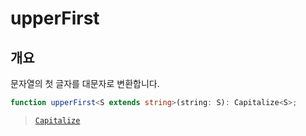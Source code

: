 # upperFirst

## 개요

문자열의 첫 글자를 대문자로 변환합니다.

```ts
function upperFirst<S extends string>(string: S): Capitalize<S>;
```

> [`Capitalize`](https://www.typescriptlang.org/docs/handbook/2/template-literal-types.html#capitalizestringtype)
